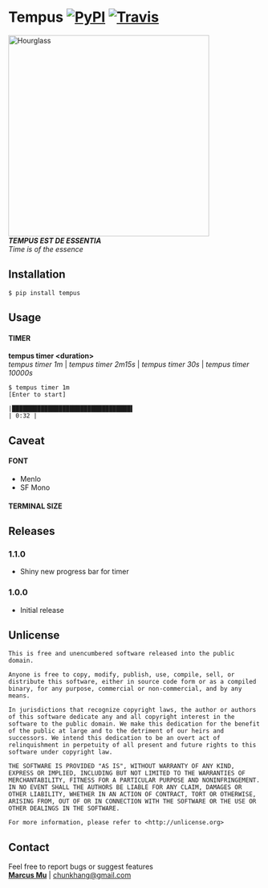 # Tempus [![PyPI](https://img.shields.io/pypi/v/tempus.svg)](https://pypi.python.org/pypi/tempus) [![Travis](https://img.shields.io/travis/chunkhang/tempus.svg)](https://travis-ci.org/chunkhang/tempus)

<img src="https://images.unsplash.com/photo-1501139083538-0139583c060f?auto=format&fit=crop&w=1950&q=60&ixid=dW5zcGxhc2guY29tOzs7Ozs%3D" alt="Hourglass" width=400/><br/>
***TEMPUS EST DE ESSENTIA*** <br/>
*Time is of the essence*

## Installation

```
$ pip install tempus
```

## Usage

#### TIMER
**tempus timer \<duration\>** <br/>
*tempus timer 1m* | *tempus timer 2m15s* | *tempus timer 30s* | *tempus timer 10000s*
```
$ tempus timer 1m
[Enter to start]

|█████████████████████████████████▌                                     | 0:32 |
```

## Caveat

#### FONT
* Menlo
* SF Mono

#### TERMINAL SIZE

## Releases

### 1.1.0
* Shiny new progress bar for timer

### 1.0.0
* Initial release

## Unlicense

```
This is free and unencumbered software released into the public domain.

Anyone is free to copy, modify, publish, use, compile, sell, or
distribute this software, either in source code form or as a compiled
binary, for any purpose, commercial or non-commercial, and by any
means.

In jurisdictions that recognize copyright laws, the author or authors
of this software dedicate any and all copyright interest in the
software to the public domain. We make this dedication for the benefit
of the public at large and to the detriment of our heirs and
successors. We intend this dedication to be an overt act of
relinquishment in perpetuity of all present and future rights to this
software under copyright law.

THE SOFTWARE IS PROVIDED "AS IS", WITHOUT WARRANTY OF ANY KIND,
EXPRESS OR IMPLIED, INCLUDING BUT NOT LIMITED TO THE WARRANTIES OF
MERCHANTABILITY, FITNESS FOR A PARTICULAR PURPOSE AND NONINFRINGEMENT.
IN NO EVENT SHALL THE AUTHORS BE LIABLE FOR ANY CLAIM, DAMAGES OR
OTHER LIABILITY, WHETHER IN AN ACTION OF CONTRACT, TORT OR OTHERWISE,
ARISING FROM, OUT OF OR IN CONNECTION WITH THE SOFTWARE OR THE USE OR
OTHER DEALINGS IN THE SOFTWARE.

For more information, please refer to <http://unlicense.org>
```

## Contact

Feel free to report bugs or suggest features <br/>
**[Marcus Mu](http://marcusmu.me)** | chunkhang@gmail.com
